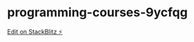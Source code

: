 # programming-courses-9ycfqg

[Edit on StackBlitz ⚡️](https://stackblitz.com/edit/programming-courses-9ycfqg)